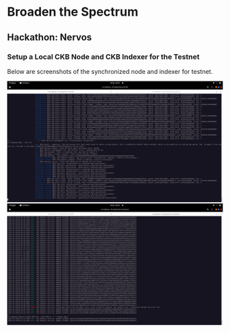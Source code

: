 # Broaden the Spectrum
## Hackathon: Nervos
### Setup a Local CKB Node and CKB Indexer for the Testnet

Below are screenshots of the synchronized node and indexer for testnet.

![Node](node.png?raw=true "Node")
![Indexer](indexer.png?raw=true "Indexer")
